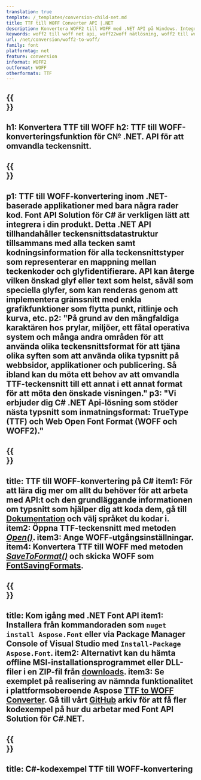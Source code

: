 ```yaml
---
translation: true
template: /_templates/conversion-child-net.md
title: TTF till WOFF Converter API |.NET
description: Konvertera WOFF2 till WOFF med .NET API på Windows. Integrera denna inbyggda WOFF2 till WOFF teckensnittskonverteringsfunktion i din egen lösning.
keywords: woff2 till woff net api, woff22woff nätlösning, woff2 till woff net
url: /net/conversion/woff2-to-woff/
family: font
platformtag: net
feature: conversion
informat: WOFF2
outformat: WOFF
otherformats: TTF
---
```


{{<section banner>}}
---
h1: Konvertera TTF till WOFF
h2: TTF till WOFF-konverteringsfunktion för C№ .NET. API för att omvandla teckensnitt.
---

{{<section overview>}}
---
p1: TTF till WOFF-konvertering inom .NET-baserade applikationer med bara några rader kod. Font API Solution för С# är verkligen lätt att integrera i din produkt. Detta .NET API tillhandahåller teckensnittsdatastruktur tillsammans med alla tecken samt kodningsinformation för alla teckensnittstyper som representerar en mappning mellan teckenkoder och glyfidentifierare. API kan återge vilken önskad glyf eller text som helst, såväl som speciella glyfer, som kan renderas genom att implementera gränssnitt med enkla grafikfunktioner som flytta punkt, ritlinje och kurva, etc.
p2: "På grund av den mångfaldiga karaktären hos prylar, miljöer, ett fåtal operativa system och många andra områden för att använda olika teckensnittsformat för att tjäna olika syften som att använda olika typsnitt på webbsidor, applikationer och publicering. Så ibland kan du möta ett behov av att omvandla TTF-teckensnitt till ett annat i ett annat format för att möta den önskade visningen."
p3: "Vi erbjuder dig С# .NET Api-lösning som stöder nästa typsnitt som inmatningsformat: TrueType (TTF) och Web Open Font Format (WOFF och WOFF2)."
---

{{<section feature1>}}
---
title: TTF till WOFF-konvertering på C#
item1: För att lära dig mer om allt du behöver för att arbeta med API:t och den grundläggande informationen om typsnitt som hjälper dig att koda dem, gå till [Dokumentation](https://docs.aspose.com/font/) och välj språket du kodar i.
item2: Öppna TTF-teckensnitt med metoden [*Open()*](https://reference.aspose.com/font/net/aspose.font/font/open/).
item3: Ange WOFF-utgångsinställningar.
item4: Konvertera TTF till WOFF med metoden [*SaveToFormat()*](https://reference.aspose.com/font/net/aspose.font/font/savetoformat/) och skicka WOFF som [FontSavingFormats](https://reference.aspose.com/font/net/aspose.font/fontsavingformats/).
---

{{<section feature2>}}
---
title: Kom igång med .NET Font API
item1: Installera från kommandoraden som ```nuget install Aspose.Font``` eller via Package Manager Console of Visual Studio med ```Install-Package Aspose.Font```.
item2: Alternativt kan du hämta offline MSI-installationsprogrammet eller DLL-filer i en ZIP-fil från [downloads](https://downloads.aspose.com/font/net).
item3: Se exemplet på realisering av nämnda funktionalitet i plattformsoberoende Aspose [TTF to WOFF Converter](https://products.aspose.app/font/conversion/ttf-to-woff). Gå till vårt [GitHub](https://github.com/aspose-font/Aspose.Font-Documentation/tree/master/net-examples) arkiv för att få fler kodexempel på hur du arbetar med Font API Solution för C#.NET.
---

{{<section codeexample>}}
---
title: C#-kodexempel TTF till WOFF-konvertering
---